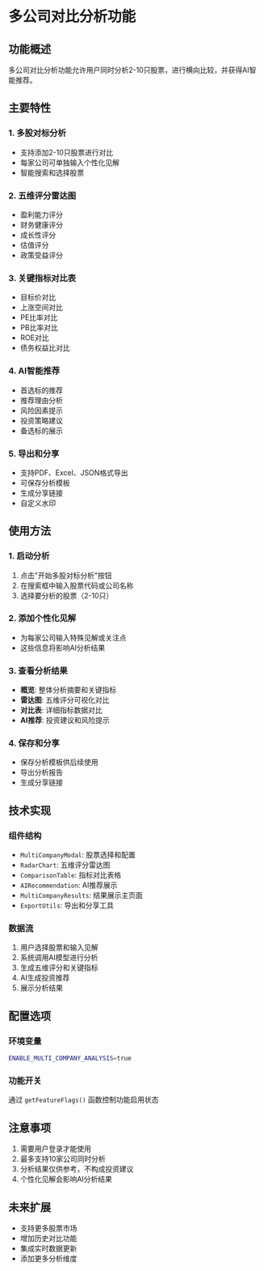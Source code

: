 # 多公司对比分析功能

## 功能概述

多公司对比分析功能允许用户同时分析2-10只股票，进行横向比较，并获得AI智能推荐。

## 主要特性

### 1. 多股对标分析
- 支持添加2-10只股票进行对比
- 每家公司可单独输入个性化见解
- 智能搜索和选择股票

### 2. 五维评分雷达图
- 盈利能力评分
- 财务健康评分
- 成长性评分
- 估值评分
- 政策受益评分

### 3. 关键指标对比表
- 目标价对比
- 上涨空间对比
- PE比率对比
- PB比率对比
- ROE对比
- 债务权益比对比

### 4. AI智能推荐
- 首选标的推荐
- 推荐理由分析
- 风险因素提示
- 投资策略建议
- 备选标的展示

### 5. 导出和分享
- 支持PDF、Excel、JSON格式导出
- 可保存分析模板
- 生成分享链接
- 自定义水印

## 使用方法

### 1. 启动分析
1. 点击"开始多股对标分析"按钮
2. 在搜索框中输入股票代码或公司名称
3. 选择要分析的股票（2-10只）

### 2. 添加个性化见解
- 为每家公司输入特殊见解或关注点
- 这些信息将影响AI分析结果

### 3. 查看分析结果
- **概览**: 整体分析摘要和关键指标
- **雷达图**: 五维评分可视化对比
- **对比表**: 详细指标数据对比
- **AI推荐**: 投资建议和风险提示

### 4. 保存和分享
- 保存分析模板供后续使用
- 导出分析报告
- 生成分享链接

## 技术实现

### 组件结构
- `MultiCompanyModal`: 股票选择和配置
- `RadarChart`: 五维评分雷达图
- `ComparisonTable`: 指标对比表格
- `AIRecommendation`: AI推荐展示
- `MultiCompanyResults`: 结果展示主页面
- `ExportUtils`: 导出和分享工具

### 数据流
1. 用户选择股票和输入见解
2. 系统调用AI模型进行分析
3. 生成五维评分和关键指标
4. AI生成投资推荐
5. 展示分析结果

## 配置选项

### 环境变量
```bash
ENABLE_MULTI_COMPANY_ANALYSIS=true
```

### 功能开关
通过 `getFeatureFlags()` 函数控制功能启用状态

## 注意事项

1. 需要用户登录才能使用
2. 最多支持10家公司同时分析
3. 分析结果仅供参考，不构成投资建议
4. 个性化见解会影响AI分析结果

## 未来扩展

- 支持更多股票市场
- 增加历史对比功能
- 集成实时数据更新
- 添加更多分析维度




